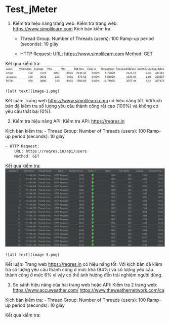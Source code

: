 # Test_jMeter

1. Kiểm tra hiệu năng trang web:
Kiểm tra trang web: https://www.simplilearn.com
Kịch bản kiểm tra: 
    - Thread Group:
        Number of Threads (users): 100
        Ramp-up period (seconds): 10 giây
        
    - HTTP Request:
        URL: https://www.simplilearn.com
        Method: GET

Kết quả kiểm tra:
    ![alt text](image.png)

    ![alt text](image-1.png)

Kết luận:
    Trang web https://www.simplilearn.com có hiệu năng tốt. Với kịch bản đã kiểm tra số lượng yêu cầu thành công rất cao (100%) và không có yêu cầu thất bại (0%). 

2. Kiểm tra hiệu năng API:
Kiểm tra API: https://reqres.in

Kịch bản kiểm tra: 
    - Thread Group:
        Number of Threads (users): 100
        Ramp-up period (seconds): 10 giây
        
    - HTTP Request:
        URL: https://reqres.in/api/users
        Method: GET

Kết quả kiểm tra:
    ![alt text](image-2.png)

    ![alt text](image-3.png)

Kết luận:
    Trang web https://reqres.in có hiệu năng tốt. Với kịch bản đã kiểm tra số lượng yêu cầu thành công ở mức khá (94%) và số lượng yêu cầu thành công ở mức 6% vì vậy có thể ảnh hưởng đến trải nghiệm người dùng.

3. So sánh hiệu năng của hai trang web hoặc API:
Kiểm tra 2 trang web: https://www.accuweather.com/
                      https://www.theweathernetwork.com/ca

Kịch bản kiểm tra: 
    - Thread Group:
        Number of Threads (users): 100
        Ramp-up period (seconds): 10 giây
        
Kết quả kiểm tra:
    

